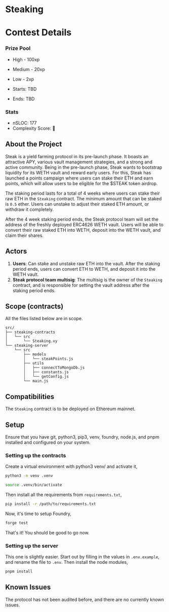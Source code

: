 # Steaking

<!-- <br/>
<p align="center">
<img src="./logo.png" width="500" alt="project-name">
</p>
<br/> --> 


# Contest Details

### Prize Pool

- High - 100xp
- Medium - 20xp
- Low - 2xp

- Starts: TBD
- Ends: TBD

### Stats

- nSLOC: 177
- Complexity Score: 🤷

## About the Project

Steak is a yield farming protocol in its pre-launch phase. It boasts an attractive APY, various vault management strategies, and a strong and active community. Being in the pre-launch phase, Steak wants to bootstrap liquidity for its WETH vault and reward early users. For this, Steak has launched a points campaign where users can stake their ETH and earn points, which will allow users to be eligible for the $STEAK token airdrop.

The staking period lasts for a total of 4 weeks where users can stake their raw ETH in the `Steaking` contract. The minimum amount that can be staked is `0.5` ether. Users can unstake to adjust their staked ETH amount, or withdraw it completely.

After the 4 week staking period ends, the Steak protocol team will set the address of the freshly deployed ERC4626 WETH vault. Users will be able to convert their raw staked ETH into WETH, deposit into the WETH vault, and claim their shares.

## Actors

1. **Users**: Can stake and unstake raw ETH into the vault. After the staking period ends, users can convert ETH to WETH, and deposit it into the WETH vault.
2. **Steak protocol team multisig**: The multisig is the owner of the `Steaking` contract, and is responsible for setting the vault address after the staking period ends.

## Scope (contracts)

All the files listed below are in scope.

```
src/
├── steaking-contracts
│   └── src
│       └── Steaking.vy
└── steaking-server
    └── src
        ├── models
        │   └── steakPoints.js
        ├── utils
        │   ├── connectToMongoDb.js
        │   ├── constants.js
        │   └── getConfig.js
        └── main.js
```

## Compatibilities

The `Steaking` contract is to be deployed on Ethereum mainnet.

## Setup

Ensure that you have git, python3, pip3, venv, foundry, node.js, and pnpm installed and configured on your system.

### Setting up the contracts

Create a virtual environment with python3 venv/ and activate it,

```bash
python3 -m venv .venv

source .venv/bin/activate
```

Then install all the requirements from `requirements.txt`,

```bash
pip install -r /path/to/requirements.txt
```

Now, it's time to setup Foundry,

```bash
forge test
```

That's it! You should be good to go now.

### Setting up the server

This one is slightly easier. Start out by filling in the values in `.env.example`, and rename the file to `.env`. Then install the node modules,

```bash
pnpm install
```

## Known Issues

The protocol has not been audited before, and there are no currently known issues.